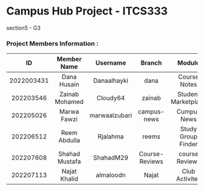 # Campus Hub Project - ITCS333
section5 - G3 

### Project Members Information : 
|ID | Member Name| Username | Branch | Module |
|:----:|:----:|:----:|:----:|:----:|
|2022003431| Dana Husain   |   Danaalhayki   | dana |Course Notes   |
|202203546| Zainab Mohamed  |   Cloudy64   | zainab | Student Marketplace|
|202205026| Marwa Fawzi   |  marwaalzubari  | campus-news | Cumpus News |
|202206512| Reem Abdulla  | Rjalahma   | reems |Study Group Finder |
|202207608| Shahad Mustafa  |   ShahadM29   |  Course-Reviews   | course Reviews |
|202207113| Najat Khalid | almaloodn   | Najat | Club Activites |




